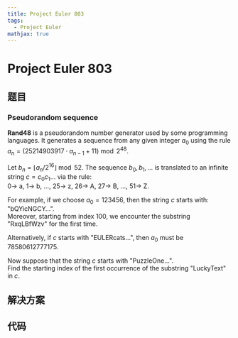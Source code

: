 ```yaml
---
title: Project Euler 803
tags:
  - Project Euler
mathjax: true
---
```

<escape><!-- more --></escape>
    
# Project Euler 803
## 题目
### Pseudorandom sequence


<b>Rand48</b> is a pseudorandom number generator used by some programming languages. It generates a sequence from any given integer $a_0$ using the rule $a_n = (25214903917 \cdot a_{n - 1} + 11) \bmod 2^{48}$.


Let $b_n = \lfloor a_n / 2^{16} \rfloor \bmod 52$.
The sequence $b_0, b_1, \dots$ is translated to an infinite string $c = c_0c_1\dots$ via the rule:<br />
$0 \rightarrow$ a, $1\rightarrow$ b, $\dots$, $25 \rightarrow$ z, $26 \rightarrow$ A, $27 \rightarrow$ B, $\dots$, $51 \rightarrow$ Z.


For example, if we choose $a_0 = 123456$, then the string $c$ starts with: "bQYicNGCY$\dots$".<br />
Moreover, starting from index $100$, we encounter the substring "RxqLBfWzv" for the first time.


Alternatively, if $c$ starts with "EULERcats$\dots$", then $a_0$ must be $78580612777175$.


Now suppose that the string $c$ starts with "PuzzleOne$\dots$".<br />
Find the starting index of the first occurrence of the substring "LuckyText" in $c$.





## 解决方案


## 代码


